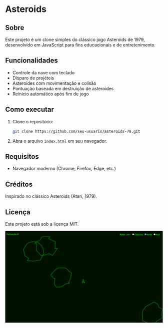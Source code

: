 # Asteroids

## Sobre

Este projeto é um clone simples do clássico jogo Asteroids de 1979, desenvolvido em JavaScript para fins educacionais e de entretenimento.

## Funcionalidades

- Controle da nave com teclado
- Disparo de projéteis
- Asteroides com movimentação e colisão
- Pontuação baseada em destruição de asteroides
- Reinício automático após fim de jogo

## Como executar

1. Clone o repositório:
   ```bash
   git clone https://github.com/seu-usuario/asteroids-79.git
   ```
2. Abra o arquivo `index.html` em seu navegador.

## Requisitos

- Navegador moderno (Chrome, Firefox, Edge, etc.)

## Créditos

Inspirado no clássico Asteroids (Atari, 1979).

## Licença

Este projeto está sob a licença MIT.

<img src="screenshot.jpg"/>
